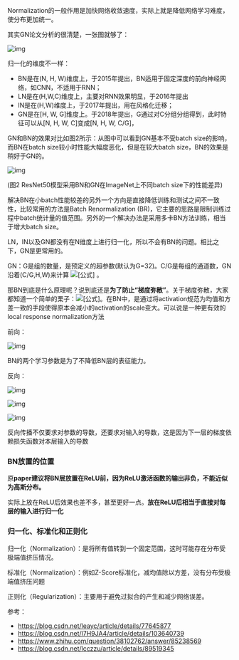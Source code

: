 Normalization的一般作用是加快网络收敛速度，实际上就是降低网络学习难度，使分布更加统一。

其实GN论文分析的很清楚，一张图就够了：

![img](assets/BN&GN&IN/aHR0cHM6Ly9tbWJpei5xcGljLmNuL21tYml6X3BuZy9pYVRhOHV0NkhpYXdBdE9sMHlQT0hpYnhyMXhvT3JqTGtBSEF2Zk14a2lhOVdTaWNwVWVReDJDamhMV0pzSWNrVGliVm85cEtWTnU0Wk01VWlhUG90eDBWYURrVncvNjQw.jpg)

归一化的维度不一样：

- BN是在(N, H, W)维度上，于2015年提出，BN适用于固定深度的前向神经网络，如CNN，不适用于RNN；
- LN是在(H,W,C)维度上，主要对RNN效果明显，于2016年提出
- IN是在(H,W)维度上，于2017年提出，用在风格化迁移；
- GN是在[H, W, G]维度上。于2018年提出，G通过对C分组分组得到，此时特征可以从[N, H, W, C]变成[N, H, W, C/G]，

GN和BN的效果对比如图2所示：从图中可以看到GN基本不受batch size的影响，而BN在batch size较小时性能大幅度恶化，但是在较大batch size，BN的效果是稍好于GN的。

![img](assets/BN&GN&IN/aHR0cHM6Ly9tbWJpei5xcGljLmNuL21tYml6X3BuZy9pYVRhOHV0NkhpYXdBdE9sMHlQT0hpYnhyMXhvT3JqTGtBSDJEdW0xaWJHWXJpY2xjUGNCWmlhbGZnNFB0bGtxV3N0SmhXS3FlMmIzb0FEcTBIYlJRUkViQ2c4dy82NDA.jpg)

(图2 ResNet50模型采用BN和GN在ImageNet上不同batch size下的性能差异)

解决BN在小batch性能较差的另外一个方向是直接降低训练和测试之间不一致性，比较常用的方法是Batch Renormalization (BR)，它主要的思路是限制训练过程中batch统计量的值范围。另外的一个解决办法是采用多卡BN方法训练，相当于增大batch size。

LN，IN以及GN都没有在N维度上进行归一化，所以不会有BN的问题。相比之下，GN是更常用的。

GN：G是组的数量，是预定义的超参数(默认为G=32)。C/G是每组的通道数，GN沿着(C/G,H,W)来计算 ![[公式]](assets/BN&GN&LN&IN/equation.svg) 。

那BN到底是什么原理呢？说到底还是**为了防止“梯度弥散”**。关于梯度弥散，大家都知道一个简单的栗子：![[公式]](assets/BN&GN&IN/equation.svg)。在BN中，是通过将activation规范为均值和方差一致的手段使得原本会减小的activation的scale变大。可以说是一种更有效的local response normalization方法

前向：

![img](assets/BN&GN&IN/9ad70be49c408d464c71b8e9a006d141_hd.jpg)

BN的两个学习参数是为了不降低BN层的表征能力。

反向：

![img](assets/BN&GN&IN/beb44145200caafe24fe88e7480e9730_hd.jpg)

![img](assets/BN&GN&IN/20190425164029654.jpg)

![img](assets/BN&GN&IN/2019042518120416.jpg)

反向传播不仅要求对参数的导数，还要求对输入的导数，这是因为下一层的梯度依赖损失函数对本层输入的导数

### BN放置的位置

原**paper建议将BN层放置在ReLU前，因为ReLU激活函数的输出非负，不能近似为高斯分布。**

实际上放在ReLU后效果也差不多，甚至更好一点。**放在ReLU后相当于直接对每层的输入进行归一化**



### 归一化、标准化和正则化

归一化（Normalization）：是将所有值转到一个固定范围，这时可能存在分布受极端值挤压情况。

标准化（Normalization）：例如Z-Score标准化，减均值除以方差，没有分布受极端值挤压问题

正则化（Regularization）：主要用于避免过拟合的产生和减少网络误差。



参考：

- https://blog.csdn.net/leayc/article/details/77645877
- https://blog.csdn.net/l7H9JA4/article/details/103640739
- https://www.zhihu.com/question/38102762/answer/85238569
- https://blog.csdn.net/lcczzu/article/details/89519345